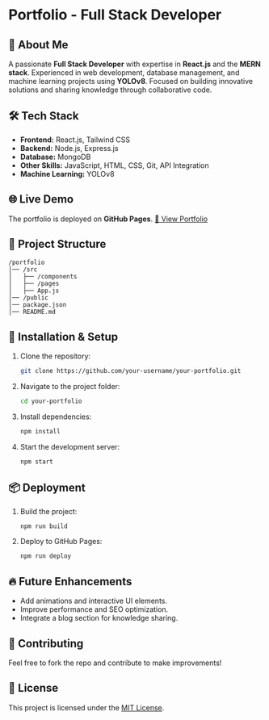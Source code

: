 # Portfolio - Full Stack Developer

## 🚀 About Me
A passionate **Full Stack Developer** with expertise in **React.js** and the **MERN stack**. Experienced in web development, database management, and machine learning projects using **YOLOv8**. Focused on building innovative solutions and sharing knowledge through collaborative code.

## 🛠️ Tech Stack
- **Frontend:** React.js, Tailwind CSS
- **Backend:** Node.js, Express.js
- **Database:** MongoDB
- **Other Skills:** JavaScript, HTML, CSS, Git, API Integration
- **Machine Learning:** YOLOv8

## 🌐 Live Demo
The portfolio is deployed on **GitHub Pages**.
[🔗 View Portfolio](your-github-pages-link)

## 📂 Project Structure
```
/portfolio
│── /src
│   ├── /components
│   ├── /pages
│   ├── App.js
│── /public
│── package.json
│── README.md
```

## 🚀 Installation & Setup
1. Clone the repository:
   ```bash
   git clone https://github.com/your-username/your-portfolio.git
   ```
2. Navigate to the project folder:
   ```bash
   cd your-portfolio
   ```
3. Install dependencies:
   ```bash
   npm install
   ```
4. Start the development server:
   ```bash
   npm start
   ```

## 📦 Deployment
1. Build the project:
   ```bash
   npm run build
   ```
2. Deploy to GitHub Pages:
   ```bash
   npm run deploy
   ```

## 🔥 Future Enhancements
- Add animations and interactive UI elements.
- Improve performance and SEO optimization.
- Integrate a blog section for knowledge sharing.

## 🤝 Contributing
Feel free to fork the repo and contribute to make improvements!

## 📜 License
This project is licensed under the [MIT License](LICENSE).

